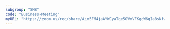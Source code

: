 ```yaml
---
subgroup: "SMB"
code: "Business-Meeting"
myURL: "https://zoom.us/rec/share/Aim5FM4jaAYWCyaTge5OVmVFKgcW6qIa8sNfwbpNwYoXmk7nqhb3g62HNbI9oUX7.PM-UqkJsFKHzZRJc?startTime=1623873673000"
---
```

